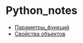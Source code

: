 # Python_notes
- [Параметры_функций](https://gist.github.com/AntonGorynya/0289fdee63384e879af02ba49f31dd34)
- [Свойства объектов](https://gist.github.com/AntonGorynya/41670df1f414f8ad8ce2d2f3b35995c6)

